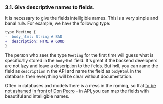 ### <a name="rule-3.1"></a> 3.1. Give descriptive names to fields.

It is necessary to give the fields intelligible names. This is a very simple and banal rule. For example, we have the following type:

```diff
type Meeting {
-  body_html: String # BAD
+  description: HTML # GOOD
}
```

The person who sees the type `Meeting` for the first time will guess what is specifically stored in the `bodyHtml` field. It's great if the backend developers are not lazy and leave a description to the fields. But hell, you can name the field as `description` in the API and name the field as `bodyHtml` in the database, then everything will be clear without documentation.

Often in databases and models there is a mess in the naming, so that [to be not ashamed in front of Don Pedro](https://pikabu.ru/story/anekdot_3660462) - in API, you can map the fields with beautiful and intelligible names.
